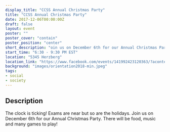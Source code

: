 ```yaml
---
display_title: "CCSS Annual Christmas Party"
title: "CCSS Annual Christmas Party"
date: 2017-12-06T00:00:00Z
draft: false
layout: event
poster: ""
poster_cover: "contain"
poster_position: "center"
short_description: "oin us on December 6th for our Annual Christmas Party. There will be food, music and many games to play!"
start_time: "6:30 - 9:30 PM EST"
location: "5345 Herzberg"
location_link: "https://www.facebook.com/events/141992423120363/?acontext=%7B%22event_action_history%22%3A[%7B%22surface%22%3A%22page%22%7D]%7D"
background: "images/orientation2018-min.jpeg"
tags:
- social
- society
---
```


## Description

The clock is ticking! Exams are near but so are the holidays. Join us on December 6th for our Annual Christmas Party. There will be food, music and many games to play!
